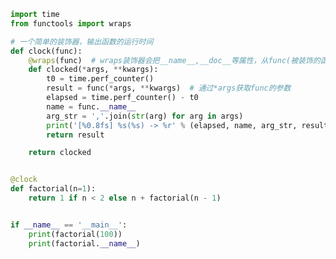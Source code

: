
<BlogInfo title="5.实现一个简单的装饰器" author="白日梦想猿" pv=0 read_times=0 pre_cost_time=0分34秒 category="函数装饰器和闭包" tag_list="['函数装饰器和闭包']" create_time="2022.03.21 10:13:09" update_time="2022.03.22 18:06:05" />

```python
import time
from functools import wraps

# 一个简单的装饰器，输出函数的运行时间
def clock(func):
    @wraps(func)  # wraps装饰器会把__name__,__doc__等属性，从func(被装饰的函数)复制给clocked(实际运行的函数)
    def clocked(*args, **kwargs):
        t0 = time.perf_counter()
        result = func(*args, **kwargs)  # 通过*args获取func的参数
        elapsed = time.perf_counter() - t0
        name = func.__name__
        arg_str = ','.join(str(arg) for arg in args)
        print('[%0.8fs] %s(%s) -> %r' % (elapsed, name, arg_str, result))
        return result

    return clocked


@clock
def factorial(n=1):
    return 1 if n < 2 else n + factorial(n - 1)


if __name__ == '__main__':
    print(factorial(100))
    print(factorial.__name__)

```
